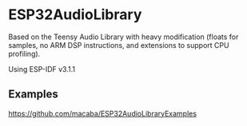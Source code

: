 # ESP32AudioLibrary

Based on the Teensy Audio Library with heavy modification (floats for samples, no ARM DSP instructions, and extensions to support CPU profiling).

Using ESP-IDF v3.1.1

## Examples

https://github.com/macaba/ESP32AudioLibraryExamples
